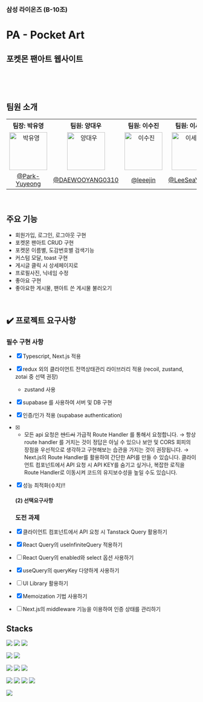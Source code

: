 ### 삼성 라이온즈 (B-10조)

# PA - Pocket Art
## 포켓몬 팬아트 웹사이트


<br>
<br>
<br>

## 팀원 소개
<table>
  <tbody>
    <tr>
      <th align="center"><b>팀장: 박유영</b></th>
      <th align="center"><b>팀원: 양대우</b></th>
      <th align="center"><b>팀원: 이수진</b></th>
      <th align="center"><b>팀원: 이세영</b></th>
      <th align="center"><b>팀원: 주현우</b></th>
    </tr>
    <tr>
      <td align="center"><img src="https://avatars.githubusercontent.com/u/59927808?v=4" width="100px;" alt="박유영"/></td>
      <td align="center"><img src="https://avatars.githubusercontent.com/u/161686758?v=4" width="100px;" alt="양대우"/></td>
      <td align="center"><img src="https://avatars.githubusercontent.com/u/167187204?v=4" width="100px;" alt="이수진"/></td>
      <td align="center"><img src="https://avatars.githubusercontent.com/u/82076033?v=4" width="100px;" alt="이세영"/></td>
      <td align="center"><img src="https://avatars.githubusercontent.com/u/82076033?v=4" width="100px;" alt="주현우"/></td>
     <tr/>
      <td align="center"><a href="https://github.com/Park-Yuyeong">@Park-Yuyeong</a></td>
      <td align="center"><a href="https://github.com/DAEWOOYANG0310">@DAEWOOYANG0310</a></td>
      <td align="center"><a href="https://github.com/leeejin">@leeejin</a></td>
      <td align="center"><a href="https://github.com/LeeSeaYoung">@LeeSeaYoung</a></td>
       <td align="center"><a href="https://github.com/HyunwooJu">@HyunwooJu</a></td>
    </tr>
  </tbody>
</table>

<br>

## 주요 기능
* 회원가입, 로그인, 로그아웃 구현
* 포켓몬 팬아트 CRUD 구현
* 포켓몬 이름별, 도감번호별 검색기능
* 커스텀 모달, toast 구현
* 게시글 클릭 시 상세페이지로
* 프로필사진, 닉네임 수정
* 좋아요 구현
* 좋아요한 게시물, 팬아트 쓴 게시물 불러오기
<br>

## ✔️ 프로젝트 요구사항
### 필수 구현 사항

- [x]  Typescript, Next.js 적용
- [x]  redux 외의 클라이언트 전역상태관리 라이브러리 적용 (recoil, zustand, zotai 중 선택 권장)
    - zustand 사용
- [x]  supabase 를 사용하여 서버 및 DB 구현
- [x]  인증/인가 적용 (supabase authentication)
- [x]  - 모든 api 요청은 ~~반드시~~ 가급적 Route Handler 를 통해서 요청합니다.
    → 항상 route handler 를 거치는 것이 정답은 아닐 수 있으나 보안 및 CORS 회피의 장점을 우선적으로 생각하고 구현해보는 습관을 가지는 것이 권장됩니다.
    → Next.js의 Route Handler를 활용하여 간단한 API를 만들 수 있습니다. 클라이언트 컴포넌트에서 API 요청 시 API KEY를 숨기고 싶거나, 복잡한 로직을 Route Handler로 이동시켜 코드의 유지보수성을 높일 수도 있습니다.
- [x] 성능 최적화(수치)‼️
       
  #### (2) 선택요구사항
  ### 도전 과제

- [x]  클라이언트 컴포넌트에서 API 요청 시 Tanstack Query 활용하기
- [x]  React Query의 useInfiniteQuery 적용하기
- [ ]  React Query의 enabled와 select 옵션 사용하기
- [x]  useQuery의 queryKey 다양하게 사용하기
- [ ]  UI Library 활용하기
- [x]  Memoization 기법 사용하기
- [ ]  Next.js의 middleware 기능을 이용하여 인증 상태를 관리하기

## Stacks
<img src="https://img.shields.io/badge/html5-E34F26?style=for-the-badge&logo=html5&logoColor=white"> <img src="https://img.shields.io/badge/css3-1572B6?style=for-the-badge&logo=css3&logoColor=white"> <img src="https://img.shields.io/badge/javascript-F7DF1E?style=for-the-badge&logo=javascript&logoColor=black">

<img src="https://img.shields.io/badge/React-61DAFB?style=for-the-badge&logo=React&logoColor=black"/>
<img src="https://img.shields.io/badge/styled components-DB7093?style=for-the-badge&logo=styled-components&logoColor=white"/>



<img src="https://img.shields.io/badge/prettier-F7B93E?style=for-the-badge&logo=prettier&logoColor=white"> <img src="https://img.shields.io/badge/visual studio code-007ACC?style=for-the-badge&logo=visual studio code&logoColor=white">
<img src="https://img.shields.io/badge/Vercel-000000?style=for-the-badge&logo=Vercel&logoColor=white"/>

<img src="https://img.shields.io/badge/git-F05032?style=for-the-badge&logo=git&logoColor=white"> <img src="https://img.shields.io/badge/github-181717?style=for-the-badge&logo=github&logoColor=white"> <img src="https://img.shields.io/badge/slack-4A154B?style=for-the-badge&logo=slack&logoColor=white"> <img src="https://img.shields.io/badge/notion-000000?style=for-the-badge&logo=notion&logoColor=white">

<img src="https://img.shields.io/badge/figma-F24E1E?style=for-the-badge&logo=figma&logoColor=white">
